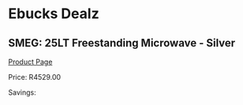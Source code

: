 
# Ebucks Dealz
## SMEG: 25LT Freestanding Microwave - Silver
[Product Page](https://www.ebucks.com/web/shop/productSelected.do?prodId=1237734544&catId=704989856)

Price: R4529.00

Savings: 


	